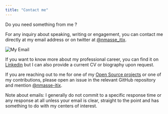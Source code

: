 ```yaml
---
title: "Contact me"
---
```


Do you need something from me ?

For any inquiry about speaking, writing or engagement, you can contact me directly at my
email address or on twitter at [@nmasse_itix](https://twitter.com/nmasse_itix).

![My Email](/images/my-email.png)

If you want to know more about my professional career, you can find it on [Linkedin](https://www.linkedin.com/in/nicolasmasse/) but I can also provide a current CV or biography upon request.

If you are reaching out to me for one of my [Open Source projects](https://github.com/nmasse-itix?tab=repositories)
or one of my contributions, please open an issue in the relevant GitHub repository
and mention [@nmasse-itix](https://github.com/nmasse-itix/).

Note about emails: I generally do not commit to a specific response time or any response at all
unless your email is clear, straight to the point and has something to do with my centers of
interest.

